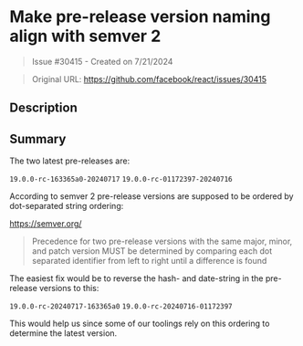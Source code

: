 # Make pre-release version naming align with semver 2

> Issue #30415 - Created on 7/21/2024

> Original URL: https://github.com/facebook/react/issues/30415

## Description

## Summary

The two latest pre-releases are:

`19.0.0-rc-163365a0-20240717`
`19.0.0-rc-01172397-20240716`

According to semver 2 pre-release versions are supposed to be ordered by dot-separated string ordering:

https://semver.org/
> Precedence for two pre-release versions with the same major, minor, and patch version MUST be determined by comparing each dot separated identifier from left to right until a difference is found


The easiest fix would be to reverse the hash- and date-string in the pre-release versions to this:

`19.0.0-rc-20240717-163365a0`
`19.0.0-rc-20240716-01172397`

This would help us since some of our toolings rely on this ordering to determine the latest version.
